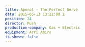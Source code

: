```yaml
---
title: Aperol - The Perfect Serve
date: 2015-05-13 13:22:00 Z
position: 24
director: Push
production-company: Gas + Electric
equipment: Arri Amira
is-shown: false
---
```


